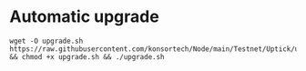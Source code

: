 # Automatic upgrade 
```
wget -O upgrade.sh https://raw.githubusercontent.com/konsortech/Node/main/Testnet/Uptick/upgrade/upgrade.sh && chmod +x upgrade.sh && ./upgrade.sh
```
